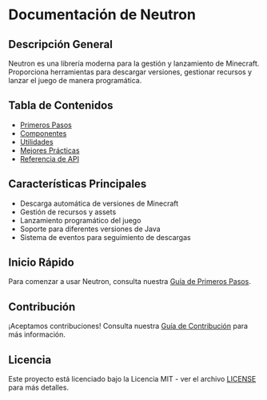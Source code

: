 # Documentación de Neutron

## Descripción General
Neutron es una librería moderna para la gestión y lanzamiento de Minecraft. Proporciona herramientas para descargar versiones, gestionar recursos y lanzar el juego de manera programática.

## Tabla de Contenidos
- [Primeros Pasos](./getting-started.md)
- [Componentes](./components/README.md)
- [Utilidades](./utilities/README.md)
- [Mejores Prácticas](./best-practices.md)
- [Referencia de API](./api-reference.md)

## Características Principales
- Descarga automática de versiones de Minecraft
- Gestión de recursos y assets
- Lanzamiento programático del juego
- Soporte para diferentes versiones de Java
- Sistema de eventos para seguimiento de descargas

## Inicio Rápido
Para comenzar a usar Neutron, consulta nuestra [Guía de Primeros Pasos](./getting-started.md).

## Contribución
¡Aceptamos contribuciones! Consulta nuestra [Guía de Contribución](./contributing.md) para más información.

## Licencia
Este proyecto está licenciado bajo la Licencia MIT - ver el archivo [LICENSE](../LICENSE) para más detalles. 
